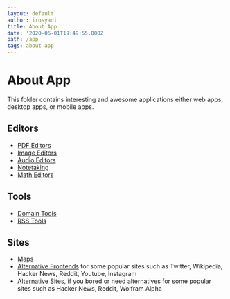 ```yaml
---
layout: default
author: irosyadi
title: About App
date: '2020-06-01T19:49:55.000Z'
path: /app
tags: about app
---
```


# About App

This folder contains interesting and awesome applications either web apps, desktop apps, or mobile apps.

## Editors

* [PDF Editors](https://github.com/irosyadi/gitbook/tree/d6b94fb26641805acbe8257b88f9c838c6922c13/app/pdf_editor.md)
* [Image Editors](https://github.com/irosyadi/gitbook/tree/d6b94fb26641805acbe8257b88f9c838c6922c13/app/image_editor.md)
* [Audio Editors](https://github.com/irosyadi/gitbook/tree/d6b94fb26641805acbe8257b88f9c838c6922c13/app/audio_editor.md)
* [Notetaking](https://github.com/irosyadi/gitbook/tree/d6b94fb26641805acbe8257b88f9c838c6922c13/app/notetaking_tool.md)
* [Math Editors](https://github.com/irosyadi/gitbook/tree/d6b94fb26641805acbe8257b88f9c838c6922c13/app/math_editor.md)

## Tools

* [Domain Tools](https://github.com/irosyadi/gitbook/tree/d6b94fb26641805acbe8257b88f9c838c6922c13/app/domain_tool.md)
* [RSS Tools](https://github.com/irosyadi/gitbook/tree/d6b94fb26641805acbe8257b88f9c838c6922c13/app/rss_tool.md)

## Sites

* [Maps](https://github.com/irosyadi/gitbook/tree/d6b94fb26641805acbe8257b88f9c838c6922c13/app/map.md)
* [Alternative Frontends](https://github.com/irosyadi/gitbook/tree/d6b94fb26641805acbe8257b88f9c838c6922c13/app/alternative_frontend.md) for some popular sites such as Twitter, Wikipedia, Hacker News, Reddit, Youtube, Instagram
* [Alternative Sites](https://github.com/irosyadi/gitbook/tree/d6b94fb26641805acbe8257b88f9c838c6922c13/app/alternative_web.md), if you bored or need alternatives for some popular sites such as Hacker News, Reddit, Wolfram Alpha

